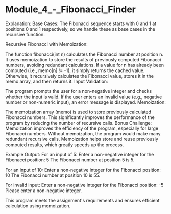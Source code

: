 # Module_4_-_Fibonacci_Finder
Explanation:
Base Cases: The Fibonacci sequence starts with 0 and 1 at positions 0 and 1 respectively, so we handle these as base cases in the recursive function.


Recursive Fibonacci with Memoization:

The function fibonacci(int n) calculates the Fibonacci number at position n. It uses memoization to store the results of previously computed Fibonacci numbers, avoiding redundant calculations.
If a value for n has already been computed (i.e., memo[n] != -1), it simply returns the cached value.
Otherwise, it recursively calculates the Fibonacci value, stores it in the memo array, and then returns it.
Input Validation:

The program prompts the user for a non-negative integer and checks whether the input is valid.
If the user enters an invalid value (e.g., negative number or non-numeric input), an error message is displayed.
Memoization:

The memoization array (memo) is used to store previously calculated Fibonacci numbers. This significantly improves the performance of the program by reducing the number of recursive calls.
Bonus Challenge: Memoization improves the efficiency of the program, especially for large Fibonacci numbers. Without memoization, the program would make many redundant recursive calls. Memoization helps store and reuse previously computed results, which greatly speeds up the process.

Example Output:
For an input of 5:
Enter a non-negative integer for the Fibonacci position: 5
The Fibonacci number at position 5 is 5.

For an input of 10:
Enter a non-negative integer for the Fibonacci position: 10
The Fibonacci number at position 10 is 55.

For invalid input:
Enter a non-negative integer for the Fibonacci position: -5
Please enter a non-negative integer.

This program meets the assignment's requirements and ensures efficient calculation using memoization.
